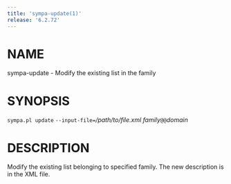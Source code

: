```yaml
---
title: 'sympa-update(1)'
release: '6.2.72'
---
```


# NAME

sympa-update - Modify the existing list in the family

# SYNOPSIS

`sympa.pl update` `--input-file=`_/path/to/file.xml_ _family_`@@`_domain_

# DESCRIPTION

Modify the existing list belonging to specified family.
The new description is in the XML file.
